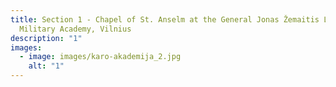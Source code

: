 ```yaml
---
title: Section 1 - Chapel of St. Anselm at the General Jonas Žemaitis Lithuanian
  Military Academy, Vilnius
description: "1"
images:
  - image: images/karo-akademija_2.jpg
    alt: "1"
---
```

